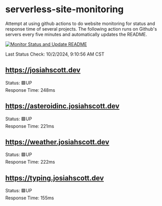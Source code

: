 # serverless-site-monitoring
Attempt at using github actions to do website monitoring for status and response time of several projects. The following action runs on Github's servers every five minutes and automatically updates the README.  

[![Monitor Status and Update README](https://github.com/JosiahSco/serverless-site-monitoring/actions/workflows/monitor.yaml/badge.svg)](https://github.com/JosiahSco/serverless-site-monitoring/actions/workflows/monitor.yaml)

Last Status Check: 10/2/2024, 9:10:56 AM CST

## https://josiahscott.dev
Status: 🟩UP  
Response Time: 248ms

## https://asteroidinc.josiahscott.dev
Status: 🟩UP  
Response Time: 221ms

## https://weather.josiahscott.dev
Status: 🟩UP  
Response Time: 222ms

## https://typing.josiahscott.dev
Status: 🟩UP  
Response Time: 155ms

